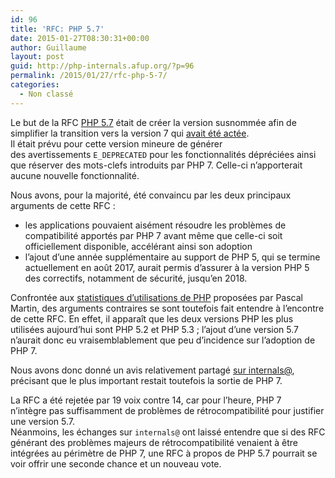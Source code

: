 ```yaml
---
id: 96
title: 'RFC: PHP 5.7'
date: 2015-01-27T08:30:31+00:00
author: Guillaume
layout: post
guid: http://php-internals.afup.org/?p=96
permalink: /2015/01/27/rfc-php-5-7/
categories:
  - Non classé
---
```

Le but de la RFC [PHP 5.7](https://wiki.php.net/rfc/php57) était de créer la version susnommée afin de simplifier la transition vers la version 7 qui [avait été actée](https://wiki.php.net/rfc/php7timeline).  
Il était prévu pour cette version mineure de générer des avertissements `E_DEPRECATED` pour les fonctionnalités dépréciées ainsi que réserver des mots-clefs introduits par PHP 7. Celle-ci n&rsquo;apporterait aucune nouvelle fonctionnalité.

Nous avons, pour la majorité, été convaincu par les deux principaux arguments de cette RFC :

  * les applications pouvaient aisément résoudre les problèmes de compatibilité apportés par PHP 7 avant même que celle-ci soit officiellement disponible, accélérant ainsi son adoption
  * l&rsquo;ajout d&rsquo;une année supplémentaire au support de PHP 5, qui se termine actuellement en août 2017, aurait permis d&rsquo;assurer à la version PHP 5 des correctifs, notamment de sécurité, jusqu&rsquo;en 2018.

Confrontée aux [statistiques d&rsquo;utilisations de PHP](http://blog.pascal-martin.fr/post/statistiques-versions-php-2014-10) proposées par Pascal Martin, des arguments contraires se sont toutefois fait entendre à l&rsquo;encontre de cette RFC. En effet, il apparaît que les deux versions PHP les plus utilisées aujourd&rsquo;hui sont PHP 5.2 et PHP 5.3 ; l&rsquo;ajout d&rsquo;une version 5.7 n&rsquo;aurait donc eu vraisemblablement que peu d&rsquo;incidence sur l&rsquo;adoption de PHP 7.

Nous avons donc donné un avis relativement partagé [sur internals@](http://news.php.net/php.internals/80265), précisant que le plus important restait toutefois la sortie de PHP 7.

La RFC a été rejetée par 19 voix contre 14, car pour l&rsquo;heure, PHP 7 n&rsquo;intègre pas suffisamment de problèmes de rétrocompatibilité pour justifier une version 5.7.  
Néanmoins, les échanges sur `internals@` ont laissé entendre que si des RFC générant des problèmes majeurs de rétrocompatibilité venaient à être intégrées au périmètre de PHP 7, une RFC à propos de PHP 5.7 pourrait se voir offrir une seconde chance et un nouveau vote.